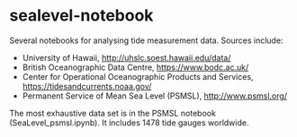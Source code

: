 # sealevel-notebook

Several notebooks for analysing tide measurement data. Sources include:
- University of Hawaii, http://uhslc.soest.hawaii.edu/data/
- British Oceanographic Data Centre, https://www.bodc.ac.uk/
- Center for Operational Oceanographic Products and Services, https://tidesandcurrents.noaa.gov/
- Permanent Service of Mean Sea Level (PSMSL), http://www.psmsl.org/

The most exhaustive data set is in the PSMSL notebook (SeaLevel_psmsl.ipynb). It includes 1478 tide gauges worldwide.
